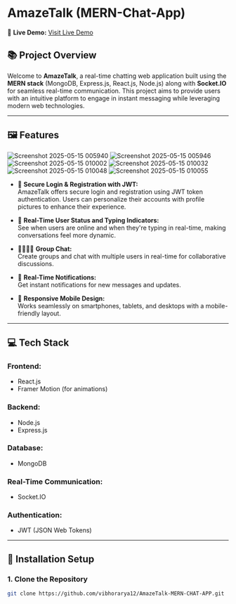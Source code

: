 # AmazeTalk (MERN-Chat-App)

🔗 **Live Demo:** [Visit Live Demo](https://realtime-chat-app-one-topaz.vercel.app/auth)

## 📚 Project Overview

Welcome to **AmazeTalk**, a real-time chatting web application built using the **MERN stack** (MongoDB, Express.js, React.js, Node.js) along with **Socket.IO** for seamless real-time communication. This project aims to provide users with an intuitive platform to engage in instant messaging while leveraging modern web technologies.

---

## 🖼️ Features

![Screenshot 2025-05-15 005940](https://github.com/user-attachments/assets/f6ffb3b6-9674-409a-9f84-305955ebbfdb)
![Screenshot 2025-05-15 005946](https://github.com/user-attachments/assets/e1f411c6-3297-4530-b66c-768e1744cf66)
![Screenshot 2025-05-15 010002](https://github.com/user-attachments/assets/f71e8d69-9927-4683-9206-ad4db734d6f3)
![Screenshot 2025-05-15 010032](https://github.com/user-attachments/assets/b0d16a5d-eb8a-49da-83c0-a81f2a97cf27)
![Screenshot 2025-05-15 010048](https://github.com/user-attachments/assets/474b566c-555d-4e0a-9a87-b2b2a04041eb)
![Screenshot 2025-05-15 010055](https://github.com/user-attachments/assets/9d8271d6-45d3-4eb9-a243-bee90092ecb3)





- 🔐 **Secure Login & Registration with JWT:**  
  AmazeTalk offers secure login and registration using JWT token authentication. Users can personalize their accounts with profile pictures to enhance their experience.

- 🤙 **Real-Time User Status and Typing Indicators:**  
  See when users are online and when they're typing in real-time, making conversations feel more dynamic.

- 👨‍👩‍👦‍👦 **Group Chat:**  
  Create groups and chat with multiple users in real-time for collaborative discussions.

- 🔔 **Real-Time Notifications:**  
  Get instant notifications for new messages and updates.

- 📱 **Responsive Mobile Design:**  
  Works seamlessly on smartphones, tablets, and desktops with a mobile-friendly layout.

---

## 💻 Tech Stack

### Frontend:
- React.js
- Framer Motion (for animations)

### Backend:
- Node.js
- Express.js

### Database:
- MongoDB

### Real-Time Communication:
- Socket.IO

### Authentication:
- JWT (JSON Web Tokens)

---

## 🧰 Installation Setup

### 1. Clone the Repository
```bash
git clone https://github.com/vibhorarya12/AmazeTalk-MERN-CHAT-APP.git
